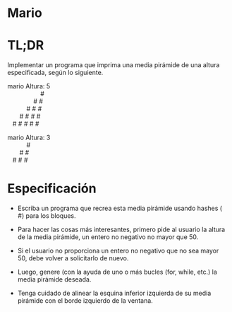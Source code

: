  # Mario

 # TL;DR
Implementar un programa que imprima una media pirámide de una altura especificada, según lo siguiente.

mario
Altura: 5<br />
&nbsp;&nbsp;&nbsp;&nbsp;&nbsp;&nbsp;&nbsp;&nbsp;&nbsp;&nbsp;&nbsp;&nbsp;&nbsp;&nbsp;&nbsp;&nbsp;&nbsp; &nbsp;&#35;<br />
&nbsp;&nbsp;&nbsp;&nbsp;&nbsp;&nbsp;&nbsp;&nbsp;&nbsp;&nbsp;&nbsp;&nbsp;&nbsp;&nbsp; &#35; &#35;<br />
&nbsp;&nbsp;&nbsp;&nbsp;&nbsp;&nbsp;&nbsp;&nbsp;&nbsp;&nbsp;&nbsp;&#35; &#35; &#35;<br />
&nbsp;&nbsp;&nbsp;&nbsp;&nbsp;&nbsp; &#35; &#35; &#35; &#35;<br />
 &nbsp;&nbsp; &#35; &#35; &#35; &#35; &#35;<br />

mario
Altura: 3<br />
&nbsp;&nbsp;&nbsp;&nbsp;&nbsp;&nbsp;&nbsp;&nbsp;&nbsp;&nbsp;&nbsp;&#35;<br />
&nbsp;&nbsp;&nbsp;&nbsp;&nbsp;&nbsp; &#35; &#35;<br />
 &nbsp;&nbsp;&nbsp;&#35; &#35; &#35;<br />

 # Especificación
* Escriba un programa que recrea esta media pirámide usando hashes ( &#35;) para los bloques.

* Para hacer las cosas más interesantes, primero pide al usuario la altura de la media pirámide, un entero no negativo no mayor que 50.

* Si el usuario no proporciona un entero no negativo que no sea mayor 50, debe volver a solicitarlo de nuevo.

* Luego, genere (con la ayuda de uno o más bucles (for, while, etc.) la media pirámide deseada.

* Tenga cuidado de alinear la esquina inferior izquierda de su media pirámide con el borde izquierdo de la ventana.